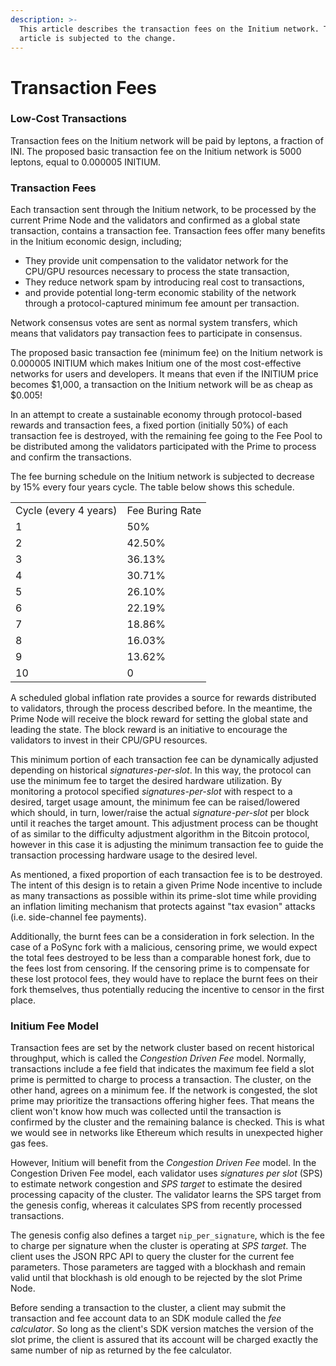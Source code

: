```yaml
---
description: >-
  This article describes the transaction fees on the Initium network. This
  article is subjected to the change.
---
```


# Transaction Fees

### Low-Cost Transactions&#x20;

Transaction fees on the Initium network will be paid by leptons, a fraction of INI. The proposed basic transaction fee on the Initium network is 5000 leptons, equal to 0.000005 INITIUM.&#x20;

### Transaction Fees

Each transaction sent through the Initium network, to be processed by the current Prime Node and the validators and confirmed as a global state transaction, contains a transaction fee. Transaction fees offer many benefits in the Initium economic design, including;

* They provide unit compensation to the validator network for the CPU/GPU resources necessary to process the state transaction,
* They reduce network spam by introducing real cost to transactions,
* and provide potential long-term economic stability of the network through a protocol-captured minimum fee amount per transaction.

Network consensus votes are sent as normal system transfers, which means that validators pay transaction fees to participate in consensus.&#x20;

The proposed basic transaction fee (minimum fee) on the Initium network is 0.000005 INITIUM which makes Initium one of the most cost-effective networks for users and developers. It means that even if the INITIUM price becomes $1,000, a transaction on the Initium network will be as cheap as $0.005!

In an attempt to create a sustainable economy through protocol-based rewards and transaction fees, a fixed portion (initially 50%) of each transaction fee is destroyed, with the remaining fee going to the Fee Pool to be distributed among the validators participated with the Prime to process and confirm the transactions.&#x20;

The fee burning schedule on the Initium network is subjected to decrease by 15% every four years cycle. The table below shows this schedule.&#x20;

|                       |                 |
| --------------------- | --------------- |
| Cycle (every 4 years) | Fee Buring Rate |
| 1                     | 50%             |
| 2                     | 42.50%          |
| 3                     | 36.13%          |
| 4                     | 30.71%          |
| 5                     | 26.10%          |
| 6                     | 22.19%          |
| 7                     | 18.86%          |
| 8                     | 16.03%          |
| 9                     | 13.62%          |
| 10                    | 0               |

A scheduled global inflation rate provides a source for rewards distributed to validators, through the process described before. In the meantime, the Prime Node will receive the block reward for setting the global state and leading the state. The block reward is an initiative to encourage the validators to invest in their CPU/GPU resources.&#x20;

This minimum portion of each transaction fee can be dynamically adjusted depending on historical _signatures-per-slot_. In this way, the protocol can use the minimum fee to target the desired hardware utilization. By monitoring a protocol specified _signatures-per-slot_ with respect to a desired, target usage amount, the minimum fee can be raised/lowered which should, in turn, lower/raise the actual _signature-per-slot_ per block until it reaches the target amount. This adjustment process can be thought of as similar to the difficulty adjustment algorithm in the Bitcoin protocol, however in this case it is adjusting the minimum transaction fee to guide the transaction processing hardware usage to the desired level.

As mentioned, a fixed proportion of each transaction fee is to be destroyed. The intent of this design is to retain a given Prime Node incentive to include as many transactions as possible within its prime-slot time while providing an inflation limiting mechanism that protects against "tax evasion" attacks (i.e. side-channel fee payments).

Additionally, the burnt fees can be a consideration in fork selection. In the case of a PoSync fork with a malicious, censoring prime, we would expect the total fees destroyed to be less than a comparable honest fork, due to the fees lost from censoring. If the censoring prime is to compensate for these lost protocol fees, they would have to replace the burnt fees on their fork themselves, thus potentially reducing the incentive to censor in the first place.

### Initium Fee Model

Transaction fees are set by the network cluster based on recent historical throughput, which is called the _Congestion Driven Fee_ model. Normally, transactions include a fee field that indicates the maximum fee field a slot prime is permitted to charge to process a transaction. The cluster, on the other hand, agrees on a minimum fee. If the network is congested, the slot prime may prioritize the transactions offering higher fees. That means the client won't know how much was collected until the transaction is confirmed by the cluster and the remaining balance is checked. This is what we would see in networks like Ethereum which results in unexpected higher gas fees.&#x20;

However, Initium will benefit from the _Congestion Driven Fee_ model. In the Congestion Driven Fee model, each validator uses _signatures per slot_ (SPS) to estimate network congestion and _SPS target_ to estimate the desired processing capacity of the cluster. The validator learns the SPS target from the genesis config, whereas it calculates SPS from recently processed transactions.&#x20;

The genesis config also defines a target `nip_per_signature`, which is the fee to charge per signature when the cluster is operating at _SPS target_. The client uses the JSON RPC API to query the cluster for the current fee parameters. Those parameters are tagged with a blockhash and remain valid until that blockhash is old enough to be rejected by the slot Prime Node.

Before sending a transaction to the cluster, a client may submit the transaction and fee account data to an SDK module called the _fee calculator_. So long as the client's SDK version matches the version of the slot prime, the client is assured that its account will be charged exactly the same number of nip as returned by the fee calculator.

